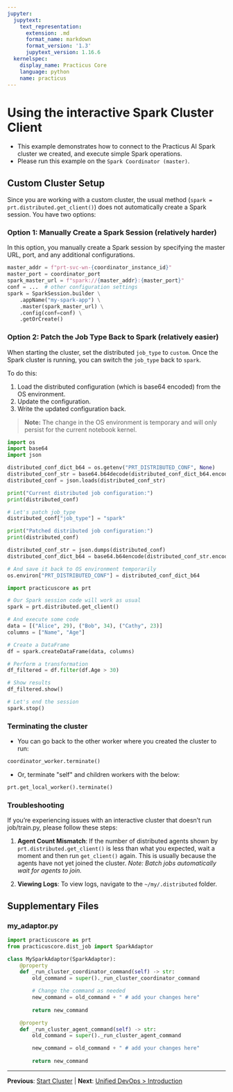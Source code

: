 ```yaml
---
jupyter:
  jupytext:
    text_representation:
      extension: .md
      format_name: markdown
      format_version: '1.3'
      jupytext_version: 1.16.6
  kernelspec:
    display_name: Practicus Core
    language: python
    name: practicus
---
```


<!-- #region -->
# Using the interactive Spark Cluster Client

- This example demonstrates how to connect to the Practicus AI Spark cluster we created, and execute simple Spark operations.
- Please run this example on the `Spark Coordinator (master)`.

## Custom Cluster Setup

Since you are working with a custom cluster, the usual method (`spark = prt.distributed.get_client()`) does not automatically create a Spark session. You have two options:

### Option 1: Manually Create a Spark Session (relatively harder)

In this option, you manually create a Spark session by specifying the master URL, port, and any additional configurations.

```python
master_addr = f"prt-svc-wn-{coordinator_instance_id}"
master_port = coordinator_port
spark_master_url = f"spark://{master_addr}:{master_port}"
conf = ...  # other configuration settings
spark = SparkSession.builder \
    .appName("my-spark-app") \
    .master(spark_master_url) \
    .config(conf=conf) \
    .getOrCreate()
```

### Option 2: Patch the Job Type Back to Spark (relatively easier)

When starting the cluster, set the distributed `job_type` to `custom`. Once the Spark cluster is running, you can switch the `job_type` back to `spark`.

To do this:
1. Load the distributed configuration (which is base64 encoded) from the OS environment.
2. Update the configuration.
3. Write the updated configuration back.

> **Note:** The change in the OS environment is temporary and will only persist for the current notebook kernel.
<!-- #endregion -->

```python
import os 
import base64 
import json 

distributed_conf_dict_b64 = os.getenv("PRT_DISTRIBUTED_CONF", None)
distributed_conf_str = base64.b64decode(distributed_conf_dict_b64.encode("utf-8")).decode("utf-8")
distributed_conf = json.loads(distributed_conf_str)

print("Current distributed job configuration:")
print(distributed_conf)

# Let's patch job_type
distributed_conf["job_type"] = "spark"

print("Patched distributed job configuration:")
print(distributed_conf)

distributed_conf_str = json.dumps(distributed_conf)
distributed_conf_dict_b64 = base64.b64encode(distributed_conf_str.encode("utf-8")).decode("utf-8")

# And save it back to OS environment temporarily
os.environ["PRT_DISTRIBUTED_CONF"] = distributed_conf_dict_b64
```

```python
import practicuscore as prt 

# Our Spark session code will work as usual
spark = prt.distributed.get_client()
```

```python
# And execute some code
data = [("Alice", 29), ("Bob", 34), ("Cathy", 23)]
columns = ["Name", "Age"]

# Create a DataFrame
df = spark.createDataFrame(data, columns)

# Perform a transformation
df_filtered = df.filter(df.Age > 30)

# Show results
df_filtered.show()
```

```python
# Let's end the session
spark.stop()
```

<!-- #region -->
### Terminating the cluster

- You can go back to the other worker where you created the cluster to run:

```python
coordinator_worker.terminate()
```
- Or, terminate "self" and children workers with the below:

```python
prt.get_local_worker().terminate()
```

### Troubleshooting

If you’re experiencing issues with an interactive cluster that doesn’t run job/train.py, please follow these steps:

1. **Agent Count Mismatch**:
   If the number of distributed agents shown by `prt.distributed.get_client()` is less than what you expected, wait a moment and then run `get_client()` again. This is usually because the agents have not yet joined the cluster.
   *Note: Batch jobs automatically wait for agents to join.*

2. **Viewing Logs**:
   To view logs, navigate to the `~/my/.distributed` folder.

<!-- #endregion -->


## Supplementary Files

### my_adaptor.py
```python
import practicuscore as prt
from practicuscore.dist_job import SparkAdaptor

class MySparkAdaptor(SparkAdaptor):
    @property
    def _run_cluster_coordinator_command(self) -> str:
        old_command = super()._run_cluster_coordinator_command

        # Change the command as needed
        new_command = old_command + " # add your changes here"
        
        return new_command

    @property
    def _run_cluster_agent_command(self) -> str:
        old_command = super()._run_cluster_agent_command

        new_command = old_command + " # add your changes here"
        
        return new_command

```


---

**Previous**: [Start Cluster](start-cluster.md) | **Next**: [Unified DevOps > Introduction](../../unified-devops/introduction.md)
